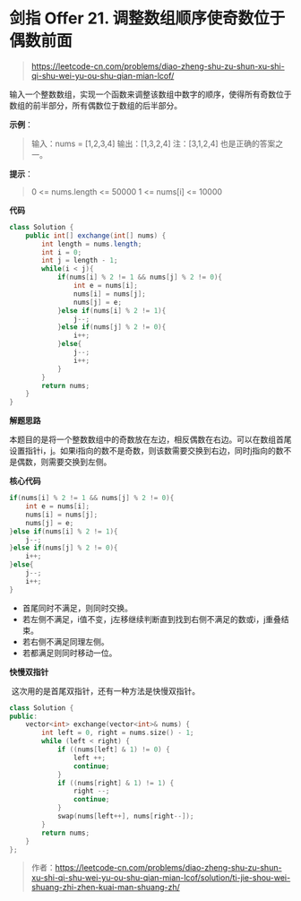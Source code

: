 # 剑指 Offer 21. 调整数组顺序使奇数位于偶数前面

> https://leetcode-cn.com/problems/diao-zheng-shu-zu-shun-xu-shi-qi-shu-wei-yu-ou-shu-qian-mian-lcof/

输入一个整数数组，实现一个函数来调整该数组中数字的顺序，使得所有奇数位于数组的前半部分，所有偶数位于数组的后半部分。

**示例**：

> 输入：nums = [1,2,3,4]
> 输出：[1,3,2,4] 
> 注：[3,1,2,4] 也是正确的答案之一。

**提示**：

> 0 <= nums.length <= 50000
> 1 <= nums[i] <= 10000

**代码**

```java
class Solution {
    public int[] exchange(int[] nums) {
        int length = nums.length;
        int i = 0;
        int j = length - 1;
        while(i < j){
            if(nums[i] % 2 != 1 && nums[j] % 2 != 0){
                int e = nums[i];
                nums[i] = nums[j];
                nums[j] = e;
            }else if(nums[i] % 2 != 1){
                j--;
            }else if(nums[j] % 2 != 0){
                i++;
            }else{
                j--;
                i++;
            }
        }
        return nums;
    }
}
```

**解题思路**

​		本题目的是将一个整数数组中的奇数放在左边，相反偶数在右边。可以在数组首尾设置指针i，j。如果i指向的数不是奇数，则该数需要交换到右边，同时j指向的数不是偶数，则需要交换到左侧。

**核心代码**

```java
if(nums[i] % 2 != 1 && nums[j] % 2 != 0){
	int e = nums[i];
    nums[i] = nums[j];
    nums[j] = e;
}else if(nums[i] % 2 != 1){
    j--;
}else if(nums[j] % 2 != 0){
    i++;
}else{
    j--;
    i++;
}
```

- 首尾同时不满足，则同时交换。
- 若左侧不满足，i值不变，j左移继续判断直到找到右侧不满足的数或i，j重叠结束。
- 若右侧不满足同理左侧。
- 若都满足则同时移动一位。

**快慢双指针**

​		这次用的是首尾双指针，还有一种方法是快慢双指针。

```c++
class Solution {
public:
    vector<int> exchange(vector<int>& nums) {
        int left = 0, right = nums.size() - 1;
        while (left < right) {
            if ((nums[left] & 1) != 0) {
                left ++;
                continue;
            }
            if ((nums[right] & 1) != 1) {
                right --;
                continue;
            }
            swap(nums[left++], nums[right--]);
        }
        return nums;
    }
};
```

> 作者：https://leetcode-cn.com/problems/diao-zheng-shu-zu-shun-xu-shi-qi-shu-wei-yu-ou-shu-qian-mian-lcof/solution/ti-jie-shou-wei-shuang-zhi-zhen-kuai-man-shuang-zh/
